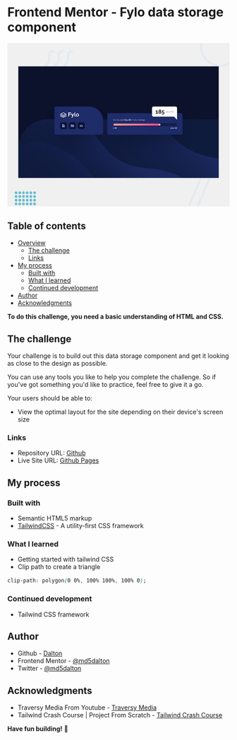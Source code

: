 # Frontend Mentor - Fylo data storage component

![Design preview for the Fylo data storage component coding challenge](./design/desktop-preview.jpg)

## Table of contents

- [Overview](#overview)
  - [The challenge](#the-challenge)
  - [Links](#links)
- [My process](#my-process)
  - [Built with](#built-with)
  - [What I learned](#what-i-learned)
  - [Continued development](#continued-development)
- [Author](#author)
- [Acknowledgments](#acknowledgments)

**To do this challenge, you need a basic understanding of HTML and CSS.**

## The challenge

Your challenge is to build out this data storage component and get it looking as close to the design as possible.

You can use any tools you like to help you complete the challenge. So if you've got something you'd like to practice, feel free to give it a go.

Your users should be able to:

- View the optimal layout for the site depending on their device's screen size


### Links

- Repository URL: [Github](https://github.com/md5dalton/fylo-ds)
- Live Site URL: [Github Pages](https://md5dalton.github.io/fylo-ds/)

## My process

### Built with

- Semantic HTML5 markup
- [TailwindCSS](https://tailwindcss.com/) - A utility-first CSS framework

### What I learned

 - Getting started with tailwind CSS
 - Clip path to create a triangle
 ```css
 clip-path: polygon(0 0%, 100% 100%, 100% 0);
 ```

### Continued development

 - Tailwind CSS framework

## Author

- Github - [Dalton](https://github.com/md5dalton)
- Frontend Mentor - [@md5dalton](https://www.frontendmentor.io/profile/md5dalton)
- Twitter - [@md5dalton](https://twitter.com/md5dalton)

## Acknowledgments
- Traversy Media From Youtube - [Traversy Media](https://www.youtube.com/c/TraversyMedia)
- Tailwind Crash Course | Project From Scratch - [Tailwind Crash Course](https://www.youtube.com/watch?v=dFgzHOX84xQ&t)

**Have fun building!** 🚀